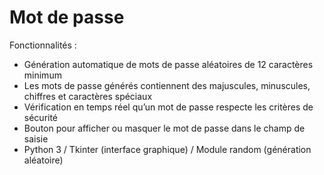 # Mot de passe 
Fonctionnalités :
- Génération automatique de mots de passe aléatoires de 12 caractères minimum
- Les mots de passe générés contiennent des majuscules, minuscules, chiffres et caractères spéciaux
- Vérification en temps réel qu’un mot de passe respecte les critères de sécurité
- Bouton pour afficher ou masquer le mot de passe dans le champ de saisie
- Python 3 / Tkinter (interface graphique) / Module random (génération aléatoire)
